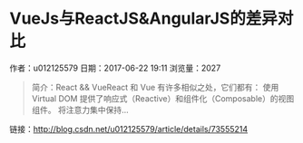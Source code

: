 # VueJs与ReactJS&AngularJS的差异对比
作者：u012125579
日期：2017-06-22 19:11
浏览量：2027
> 简介：React && VueReact 和 Vue 有许多相似之处，它们都有：
使用 Virtual DOM
提供了响应式（Reactive）和组件化（Composable）的视图组件。
将注意力集中保持...

 链接：http://blog.csdn.net/u012125579/article/details/73555214
